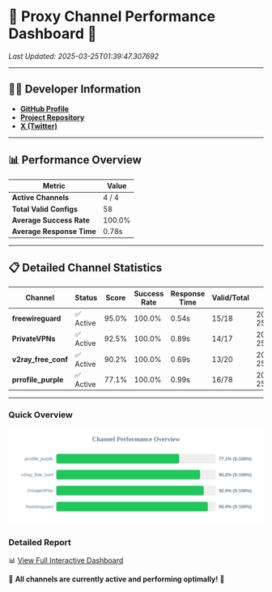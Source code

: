 # 🌟 Proxy Channel Performance Dashboard 🌟

_Last Updated: 2025-03-25T01:39:47.307692_

---

## 👩‍💻 Developer Information

- **[GitHub Profile](https://github.com/4n0nymou3)**  
- **[Project Repository](https://github.com/4n0nymou3/multi-proxy-config-fetcher)**  
- **[X (Twitter)](https://x.com/4n0nymou3)**  

---

## 📊 Performance Overview

| Metric                | Value       |
|-----------------------|-------------|
| **Active Channels**   | 4 / 4       |
| **Total Valid Configs** | 58          |
| **Average Success Rate** | 100.0%      |
| **Average Response Time** | 0.78s       |

---

## 📋 Detailed Channel Statistics

| Channel          | Status     | Score  | Success Rate | Response Time | Valid/Total | Last Success               |
|------------------|------------|--------|--------------|---------------|-------------|----------------------------|
| **freewireguard**  | ✅ Active  | 95.0%  | 100.0% | 0.54s         | 15/18       | 2025-03-25T01:39:47.305889 |
| **PrivateVPNs**  | ✅ Active  | 92.5%  | 100.0% | 0.89s         | 14/17       | 2025-03-25T01:39:46.735470 |
| **v2ray_free_conf**  | ✅ Active  | 90.2%  | 100.0% | 0.69s         | 13/20       | 2025-03-25T01:39:45.807898 |
| **prrofile_purple**  | ✅ Active  | 77.1%  | 100.0% | 0.99s         | 16/78       | 2025-03-25T01:39:45.035175 |

---

### Quick Overview
<div align="center">
  <a href="https://raw.githubusercontent.com/nullluser/NullRepo/refs/heads/main/assets/channel_stats_chart.svg">
    <img src="https://raw.githubusercontent.com/nullluser/NullRepo/refs/heads/main/assets/channel_stats_chart.svg" alt="Source Performance Statistics" width="800">
  </a>
</div>

### Detailed Report
📊 [View Full Interactive Dashboard](https://htmlpreview.github.io/?https://github.com/nullluser/NullRepo/blob/main/assets/performance_report.html)

🎉 **All channels are currently active and performing optimally!** 🎉
